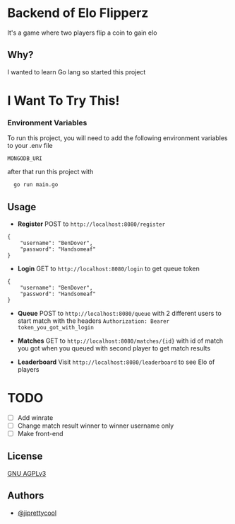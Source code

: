 # **Backend of Elo Flipperz**

It's a game where two players flip a coin to gain elo

## **Why?**

I wanted to learn Go lang so started this project

# **I Want To Try This!**

### Environment Variables

To run this project, you will need to add the following environment variables to your .env file

`MONGODB_URI`

after that run this project with

```bash
  go run main.go
```

## **Usage**

- **Register**
POST to `http://localhost:8080/register`
```
{
    "username": "BenDover",
    "password": "Handsomeaf"
}
```

- **Login**
GET to `http://localhost:8080/login` to get queue token
```
{
    "username": "BenDover",
    "password": "Handsomeaf"
}
```
- **Queue**
POST to `http://localhost:8080/queue` with 2 different users to start match
with the headers
`Authorization: Bearer token_you_got_with_login`

- **Matches**
GET to `http://localhost:8080/matches/{id}` with id of match you got when you queued with second player to get match results

- **Leaderboard**
Visit `http://localhost:8080/leaderboard` to see Elo of players

# **TODO**

- [ ] Add winrate
- [ ] Change match result winner to winner username only
- [ ] Make front-end

## License

[GNU AGPLv3](https://choosealicense.com/licenses/agpl-3.0/)


## Authors

- [@jiprettycool](https://www.github.com/JIPrettyCool)
